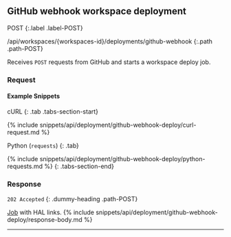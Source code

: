 ## GitHub webhook workspace deployment

POST
{:.label .label-POST}

/api/workspaces/{workspaces-id}/deployments/github-webhook
{:.path .path-POST}

Receives `POST` requests from GitHub and starts a workspace deploy job.

### Request
#### Example Snippets
cURL
{: .tab .tabs-section-start}

{% include snippets/api/deployment/github-webhook-deploy/curl-request.md %}

Python (`requests`)
{: .tab}

{% include snippets/api/deployment/github-webhook-deploy/python-requests.md %}
{: .tabs-section-end}

### Response
`202 Accepted`
{: .dummy-heading .path-POST}

[Job](jobs) with HAL links.
{% include snippets/api/deployment/github-webhook-deploy/response-body.md %}

---

